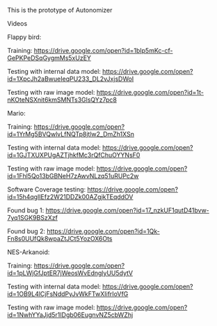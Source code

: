 This is the prototype of Autonomizer

Videos

Flappy bird:

Training:
https://drive.google.com/open?id=1bIp5mKc-cf-GePKPeDSqGygmMs5xUzEY

Testing with internal data model:
https://drive.google.com/open?id=1XpcJh2aBwueIeqPU233_DL2vJxjsDWoI

Testing with raw image model:
https://drive.google.com/open?id=1t-nKOteNSXnit6kmSMNTs3GlsQYz7pc8

Mario:

Training:
https://drive.google.com/open?id=1YrMg5BVQwlvLfNQTp8jtlw2_DmZh1XSn

Testing with internal data model:
https://drive.google.com/open?id=1GJTXUXPUgAZTjhkfMc3rQfChuOYYNsF0

Testing with raw image model:
https://drive.google.com/open?id=1Fhl5Qo13bGBNeH7zAwvNLzq51uRUPc2w

Software Coverage testing:
https://drive.google.com/open?id=15h4qglIEfz2W21DDZk00AZgjkTEqddOV

Found bug 1:
https://drive.google.com/open?id=17_nzkUF1qutD41bvw-7yq1SGK9BSzXzf

Found bug 2:
https://drive.google.com/open?id=1Qk-Fn8s0UUfQk8wpaZtJCt5YozOX6Ots

NES-Arkanoid:

Training:
https://drive.google.com/open?id=1pLWjGfJptER7jWeosWvEdnglyUU5dytV

Testing with internal data model:
https://drive.google.com/open?id=1OB9L4lCjFsNddPyJvWkFTwXIifrIoVfG

Testing with raw image model:
https://drive.google.com/open?id=1NwhYYaJjd5r1IDgb06EugnvNZ5cbWZhj
